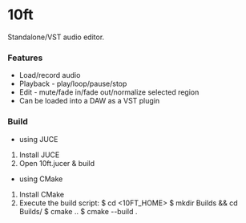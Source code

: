 # 10ft
Standalone/VST audio editor.

### Features
- Load/record audio
- Playback - play/loop/pause/stop
- Edit - mute/fade in/fade out/normalize selected region
- Can be loaded into a DAW as a VST plugin
  
### Build

- using JUCE
1. Install JUCE
2. Open 10ft.jucer & build

- using CMake
1. Install CMake
2. Execute the build script:
$ cd <10FT_HOME>
$ mkdir Builds && cd Builds/
$ cmake ..
$ cmake --build .
